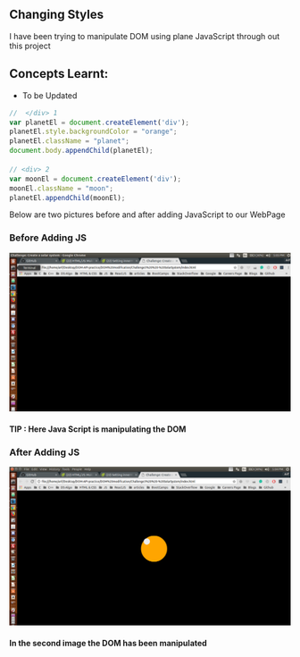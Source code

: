 ## Changing Styles

I have been trying to manipulate DOM using plane JavaScript through out this project <br />

## Concepts Learnt:

* To be Updated



```js
//  </div> 1
var planetEl = document.createElement('div');
planetEl.style.backgroundColor = "orange";
planetEl.className = "planet";
document.body.appendChild(planetEl);

// <div> 2
var moonEl = document.createElement('div');
moonEl.className = "moon";
planetEl.appendChild(moonEl);
```

Below are two pictures before and after adding JavaScript to our WebPage

### Before Adding JS

<p align="center">
  <img src="img/before_JS_Loads.png" alt="Size Limit example" >
</p>

#### TIP : Here Java Script is manipulating the DOM

### After Adding JS

<p align="center">
  <img src="img/after_JS_Loads.png" alt="Size Limit example" >
</p> 


#### In the second image the DOM has been manipulated